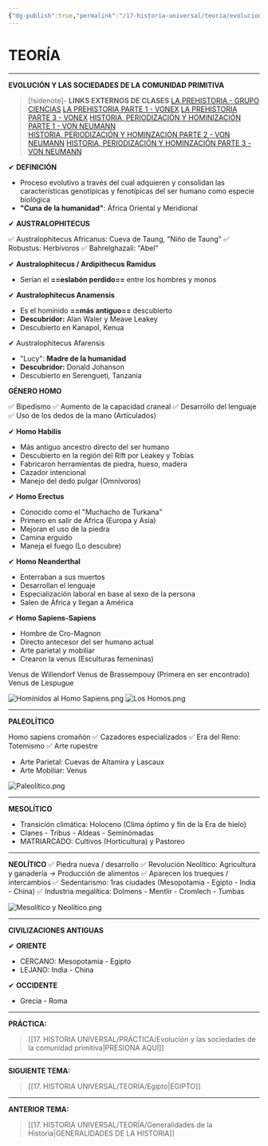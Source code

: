 ```yaml
---
{"dg-publish":true,"permalink":"/17-historia-universal/teoria/evolucion-y-las-sociedades-de-la-comunidad-primitiva/","tags":["Historia","Teoría"]}
---
```


# TEORÍA
---
**EVOLUCIÓN Y LAS SOCIEDADES DE LA COMUNIDAD PRIMITIVA**

>[!sidenote]- **LINKS EXTERNOS DE CLASES** 
>[LA PREHISTORIA - GRUPO CIENCIAS](https://www.youtube.com/watch?v=hdlilN6VrVc) 
>[LA PREHISTORIA PARTE 1 - VONEX](https://www.youtube.com/watch?v=qMNZNqNU5GA&t=2s) 
>[LA PREHISTORIA PARTE 3 - VONEX](https://www.youtube.com/watch?v=uUbZW130G6w) 
>[HISTORIA, PERIODIZACIÓN Y HOMINIZACIÓN PARTE 1 - VON NEUMANN](https://www.youtube.com/watch?v=jVFKu7Sfjds)  
>[HISTORIA, PERIODIZACIÓN Y HOMINZACIÓN PARTE 2 - VON NEUMANN](https://www.youtube.com/watch?v=1N-bwFGG0Ko) 
>[HISTORIA, PERIODIZACIÓN Y HOMINZACIÓN PARTE 3 - VON NEUMANN](https://www.youtube.com/watch?v=DWWhNZG4Ao4) 

✔ **DEFINICIÓN** 
- Proceso evolutivo a través del cual adquieren y consolidan las características genotípicas y fenotípicas del ser humano como especie biológica
- **"Cuna de la humanidad"**: África Oriental y Meridional

✔ **AUSTRALOPHITECUS**

✅ Australophitecus Africanus: Cueva de Taung, "Niño de Taung"
✅ Robustus: Herbívoros
✅ Bahrelghazali: "Abel"

✔ **Australophitecus / Ardipithecus Ramidus**
- Serían el **==eslabón perdido==** entre los hombres y monos

✔ **Australophitecus Anamensis**
- Es el homínido **==más antiguo==** descubierto
- **Descubridor:** Alan Waler y Meave Leakey
- Descubierto en Kanapol, Kenua

✔ Australophitecus Afarensis
- "Lucy": **Madre de la humanidad**
- **Descubridor:** Donald Johanson
- Descubierto en Serengueti, Tanzania

**GÉNERO HOMO**

✅ Bipedismo
✅ Aumento de la capacidad craneal
✅ Desarrollo del lenguaje
✅ Uso de los dedos de la mano (Articulados)

✔ **Homo Habilis**
- Más antiguo ancestro directo del ser humano
- Descubierto en la región del Rift por Leakey y Tobías
- Fabricaron herramientas de piedra, hueso, madera
- Cazador intencional
- Manejo del dedo pulgar (Omnívoros)

✔ **Homo Erectus**
- Conocido como el  "Muchacho de Turkana"
- Primero en salir de África (Europa y Asia)
- Mejoran el uso de la piedra
- Camina erguido
- Maneja el fuego (Lo descubre)

✔ **Homo Neanderthal**
- Enterraban a sus muertos
- Desarrollan el lenguaje
- Especialización laboral en base al sexo de la persona
- Salen de África y llegan a América

✔ **Homo Sapiens-Sapiens**
- Hombre de Cro-Magnon
- Directo antecesor del ser humano actual
- Arte parietal y mobiliar
- Crearon la venus (Esculturas femeninas)

Venus de Willendorf
Venus de Brassempouy (Primera en ser encontrado)
Venus de Lespugue

![Homínidos al Homo Sapiens.png](/img/user/1.%20ELEMENTOS%20GR%C3%81FICOS/Hom%C3%ADnidos%20al%20Homo%20Sapiens.png)
![Los Homos.png](/img/user/1.%20ELEMENTOS%20GR%C3%81FICOS/Los%20Homos.png)

---
**PALEOLÍTICO**

Homo sapiens cromañón
✅ Cazadores especializados
✅ Era del Reno: Totemismo
✅ Arte rupestre
- Arte Parietal: Cuevas de Altamira y Lascaux
- Arte Mobiliar: Venus

![Paleolítico.png](/img/user/1.%20ELEMENTOS%20GR%C3%81FICOS/Paleol%C3%ADtico.png)

---
**MESOLÍTICO**
- Transición climática: Holoceno (Clima óptimo y fin de la Era de hielo)
- Clanes - Tribus - Aldeas - Seminómadas
- MATRIARCADO: Cultivos (Horticultura) y Pastoreo

---
**NEOLÍTICO**
✅ Piedra nueva / desarrollo
✅ Revolución Neolítico: Agricultura y ganadería → Producción de alimentos
✅ Aparecen los trueques / intercambios
✅ Sedentarismo: 1ras ciudades (Mesopotamia - Egipto - India - China)
✅ Industria megalítica: Dolmens - Mentlir - Cromlech - Tumbas

![Mesolítico y Neolítico.png](/img/user/1.%20ELEMENTOS%20GR%C3%81FICOS/Mesol%C3%ADtico%20y%20Neol%C3%ADtico.png)

---
**CIVILIZACIONES ANTIGUAS**

✔ **ORIENTE**
- CERCANO: Mesopotamia - Egipto
- LEJANO: India - China

✔ **OCCIDENTE**
- Grecia - Roma

---
**PRÁCTICA:** 
>[[17. HISTORIA UNIVERSAL/PRÁCTICA/Evolución y las sociedades de la comunidad primitiva\|PRESIONA AQUÍ]]

---
**SIGUIENTE TEMA:** 
>[[17. HISTORIA UNIVERSAL/TEORÍA/Egipto\|EGIPTO]]

---
**ANTERIOR TEMA:** 
>[[17. HISTORIA UNIVERSAL/TEORÍA/Generalidades de la Historia\|GENERALIDADES DE LA HISTORIA]]

